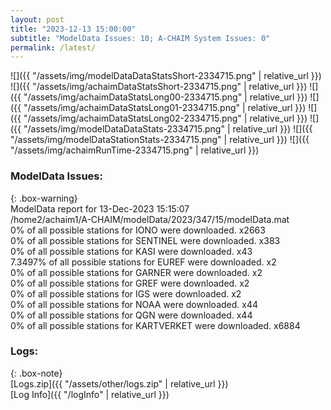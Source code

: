 ```yaml
---
layout: post
title: "2023-12-13 15:00:00"
subtitle: "ModelData Issues: 10; A-CHAIM System Issues: 0"
permalink: /latest/
---
```


![]({{ "/assets/img/modelDataDataStatsShort-2334715.png" | relative_url }})
![]({{ "/assets/img/achaimDataStatsShort-2334715.png" | relative_url }})
![]({{ "/assets/img/achaimDataStatsLong00-2334715.png" | relative_url }})
![]({{ "/assets/img/achaimDataStatsLong01-2334715.png" | relative_url }})
![]({{ "/assets/img/achaimDataStatsLong02-2334715.png" | relative_url }})
![]({{ "/assets/img/modelDataDataStats-2334715.png" | relative_url }})
![]({{ "/assets/img/modelDataStationStats-2334715.png" | relative_url }})
![]({{ "/assets/img/achaimRunTime-2334715.png" | relative_url }})


### ModelData Issues:  
  
{: .box-warning}  
 ModelData report for 13-Dec-2023 15:15:07   
 /home2/achaim1/A-CHAIM/modelData/2023/347/15/modelData.mat   
 0% of all possible stations for IONO were downloaded. x2663   
 0% of all possible stations for SENTINEL were downloaded. x383   
 0% of all possible stations for KASI were downloaded. x43   
 7.3497% of all possible stations for EUREF were downloaded. x2   
 0% of all possible stations for GARNER were downloaded. x2   
 0% of all possible stations for GREF were downloaded. x2   
 0% of all possible stations for IGS were downloaded. x2   
 0% of all possible stations for NOAA were downloaded. x44   
 0% of all possible stations for QGN were downloaded. x44   
 0% of all possible stations for KARTVERKET were downloaded. x6884   
  


### Logs:  
  
{: .box-note}  
[Logs.zip]({{ "/assets/other/logs.zip" | relative_url }})  
[Log Info]({{ "/logInfo" | relative_url }})  
